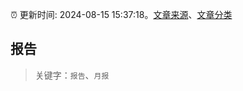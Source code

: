 :alarm_clock: 更新时间: 2024-08-15 15:37:18。[文章来源](/README.md)、[文章分类](/TAGS.md)

## 报告


> 关键字：`报告`、`月报`



